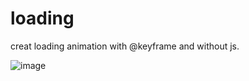 # loading
creat loading animation with @keyframe and without js.

![image](https://github.com/user-attachments/assets/c44202ea-ded7-4a33-8613-166330300d32)

